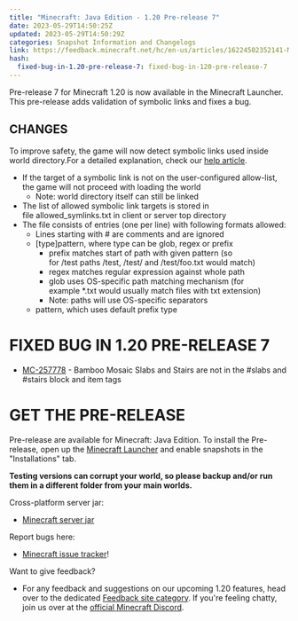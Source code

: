 ```yaml
---
title: "Minecraft: Java Edition - 1.20 Pre-release 7"
date: 2023-05-29T14:50:25Z
updated: 2023-05-29T14:50:29Z
categories: Snapshot Information and Changelogs
link: https://feedback.minecraft.net/hc/en-us/articles/16224502352141-Minecraft-Java-Edition-1-20-Pre-release-7
hash:
  fixed-bug-in-1.20-pre-release-7: fixed-bug-in-120-pre-release-7
---
```


Pre-release 7 for Minecraft 1.20 is now available in the Minecraft Launcher. This pre-release adds validation of symbolic links and fixes a bug.

## CHANGES

To improve safety, the game will now detect symbolic links used inside world directory.For a detailed explanation, check our [help article](https://aka.ms/MinecraftSymLinks).

- If the target of a symbolic link is not on the user-configured allow-list, the game will not proceed with loading the world
  - Note: world directory itself can still be linked
- The list of allowed symbolic link targets is stored in file allowed_symlinks.txt in client or server top directory
- The file consists of entries (one per line) with following formats allowed:
  - Lines starting with \# are comments and are ignored
  - \[type\]pattern, where type can be glob, regex or prefix
    - prefix matches start of path with given pattern (so for /test paths /test, /test/ and /test/foo.txt would match)
    - regex matches regular expression against whole path
    - glob uses OS-specific path matching mechanism (for example \*.txt would usually match files with txt extension)
    - Note: paths will use OS-specific separators
  - pattern, which uses default prefix type

# FIXED BUG IN 1.20 PRE-RELEASE 7

- [MC-257778](https://bugs.mojang.com/browse/MC-257778) - Bamboo Mosaic Slabs and Stairs are not in the \#slabs and \#stairs block and item tags

# GET THE PRE-RELEASE

Pre-release are available for Minecraft: Java Edition. To install the Pre-release, open up the [Minecraft Launcher](https://www.minecraft.net/download.html) and enable snapshots in the "Installations" tab.

**Testing versions can corrupt your world, so please backup and/or run them in a different folder from your main worlds.**

Cross-platform server jar:

- [Minecraft server jar](https://piston-data.mojang.com/v1/objects/ed6ddd61aeb1f529ef626fae9bcb0a5f51491f71/server.jar)

Report bugs here:

- [Minecraft issue tracker](https://bugs.mojang.com/projects/MC/summary)!

Want to give feedback?

- For any feedback and suggestions on our upcoming 1.20 features, head over to the dedicated [Feedback site category](https://aka.ms/MC120Feedback). If you're feeling chatty, join us over at the [official Minecraft Discord](https://discordapp.com/invite/minecraft).
